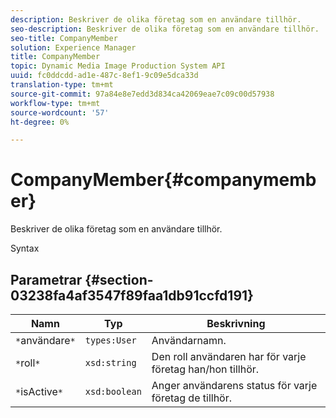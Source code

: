 ```yaml
---
description: Beskriver de olika företag som en användare tillhör.
seo-description: Beskriver de olika företag som en användare tillhör.
seo-title: CompanyMember
solution: Experience Manager
title: CompanyMember
topic: Dynamic Media Image Production System API
uuid: fc0ddcdd-ad1e-487c-8ef1-9c09e5dca33d
translation-type: tm+mt
source-git-commit: 97a84e8e7edd3d834ca42069eae7c09c00d57938
workflow-type: tm+mt
source-wordcount: '57'
ht-degree: 0%

---
```



# CompanyMember{#companymember}

Beskriver de olika företag som en användare tillhör.

Syntax

## Parametrar {#section-03238fa4af3547f89faa1db91ccfd191}

| Namn | Typ | Beskrivning |
|---|---|---|
| `*`användare`*` | `types:User` | Användarnamn. |
| `*`roll`*` | `xsd:string` | Den roll användaren har för varje företag han/hon tillhör. |
| `*`isActive`*` | `xsd:boolean` | Anger användarens status för varje företag de tillhör. |

